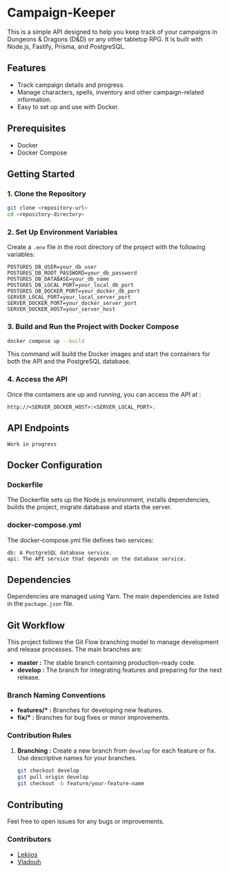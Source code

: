 # Campaign-Keeper
This is a simple API designed to help you keep track of your campaigns in Dungeons & Dragons (D&D) or any other tabletop RPG.
It is built with Node.js, Fastify, Prisma, and PostgreSQL.

## Features

- Track campaign details and progress.
- Manage characters, spells, inventory and other campaign-related information.
- Easy to set up and use with Docker.

## Prerequisites

- Docker
- Docker Compose

## Getting Started

### 1. Clone the Repository

```bash
git clone <repository-url>
cd <repository-directory>
```

### 2. Set Up Environment Variables
Create a `.env` file in the root directory of the project with the following variables:

```dotenv
POSTGRES_DB_USER=your_db_user
POSTGRES_DB_ROOT_PASSWORD=your_db_password
POSTGRES_DB_DATABASE=your_db_name
POSTGRES_DB_LOCAL_PORT=your_local_db_port
POSTGRES_DB_DOCKER_PORT=your_docker_db_port
SERVER_LOCAL_PORT=your_local_server_port
SERVER_DOCKER_PORT=your_docker_server_port
SERVER_DOCKER_HOST=your_server_host
```

### 3. Build and Run the Project with Docker Compose

```bash
docker compose up --build
```
This command will build the Docker images and start the containers for both the API and the PostgreSQL database.

### 4. Access the API

Once the containers are up and running, you can access the API at :

`http://<SERVER_DOCKER_HOST>:<SERVER_LOCAL_PORT>.`

## API Endpoints
    Work in progress

## Docker Configuration
### Dockerfile

The Dockerfile sets up the Node.js environment, installs dependencies, builds the project, migrate database and starts the server.

### docker-compose.yml

The docker-compose.yml file defines two services:

    db: A PostgreSQL database service.
    api: The API service that depends on the database service.

## Dependencies

Dependencies are managed using Yarn. The main dependencies are listed in the `package.json` file.

## Git Workflow

This project follows the Git Flow branching model to manage development and release processes. The main branches are:

- **master :** The stable branch containing production-ready code.
- **develop :** The branch for integrating features and preparing for the next release.

### Branch Naming Conventions

- **features/\* :** Branches for developing new features.
- **fix/\* :** Branches for bug fixes or minor improvements.

### Contribution Rules

1. **Branching :** Create a new branch from `develop` for each feature or fix. Use descriptive names for your branches.

   ```bash
   git checkout develop
   git pull origin develop
   git checkout -b feature/your-feature-name
   
## Contributing

Feel free to open issues for any bugs or improvements.

### Contributors
- [Lekiios](https://github.com/Lekiios)
- [Vladouh](https://github.com/Vladouh)
